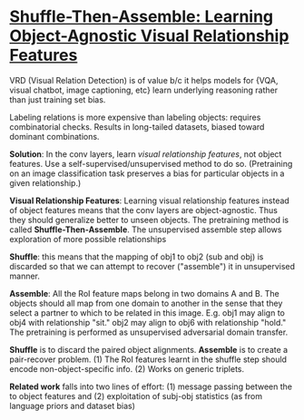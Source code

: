 # [Shuffle-Then-Assemble: Learning Object-Agnostic Visual Relationship Features](https://arxiv.org/pdf/1808.00171.pdf)

VRD (Visual Relation Detection) is of value b/c it helps models for {VQA, visual chatbot, image captioning, etc} learn underlying reasoning rather than just training set bias.

Labeling relations is more expensive than labeling objects: requires combinatorial checks. Results in long-tailed datasets, biased toward dominant combinations.

**Solution**: In the conv layers, learn *visual relationship features*, not object features. Use a self-supervised/unsupervised method to do so. (Pretraining on an image classification task preserves a bias for particular objects in a given relationship.)

**Visual Relationship Features**: Learning visual relationship features instead of object features means that the conv layers are object-agnostic. Thus they should generalize better to unseen objects. The pretraining method is called **Shuffle-Then-Assemble**.  The unsupervised assemble step allows exploration of more possible relationships

**Shuffle**: this means that the mapping of obj1 to obj2 (sub and obj) is discarded so that we can attempt to recover ("assemble") it in unsupervised manner.

**Assemble**: All the RoI feature maps belong in two domains A and B. The objects should all map from one domain to another in the sense that they select a partner to which to be related in this image. E.g. obj1 may align to obj4 with relationship "sit." obj2 may align to obj6 with relationship "hold." The pretraining is performed as unsupervised adversarial domain transfer.

**Shuffle** is to discard the paired object alignments. **Assemble** is to create a pair-recover problem. (1) The RoI features learnt in the shuffle step should encode non-object-specific info. (2) 
Works on generic triplets.

**Related work** falls into two lines of effort: (1) message passing between the to object features and (2) exploitation of subj-obj statistics (as from language priors and dataset bias)
<!--stackedit_data:
eyJoaXN0b3J5IjpbLTUzNzc5NzM0NSwxNjM4NjI1MTk4LDczNj
Y1ODc0NSwtNTExNTEzNDI3LC0xNDk4NDMxMTI0LDIyMTIwOTU4
NCw0OTEyMzM3NDddfQ==
-->